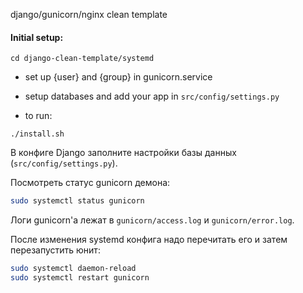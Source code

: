 django/gunicorn/nginx clean template

#### Initial setup:

`cd django-clean-template/systemd`

- set up {user} and {group} in gunicorn.service
- setup databases and add your app in `src/config/settings.py`

- to run:
```
./install.sh
```

В конфиге Django заполните настройки базы данных (`src/config/settings.py`).

Посмотреть статус gunicorn демона:

```bash
sudo systemctl status gunicorn
```

Логи gunicorn'а лежат в `gunicorn/access.log` и `gunicorn/error.log`.

После изменения systemd конфига надо перечитать его и затем перезапустить юнит:

```bash
sudo systemctl daemon-reload
sudo systemctl restart gunicorn
```
